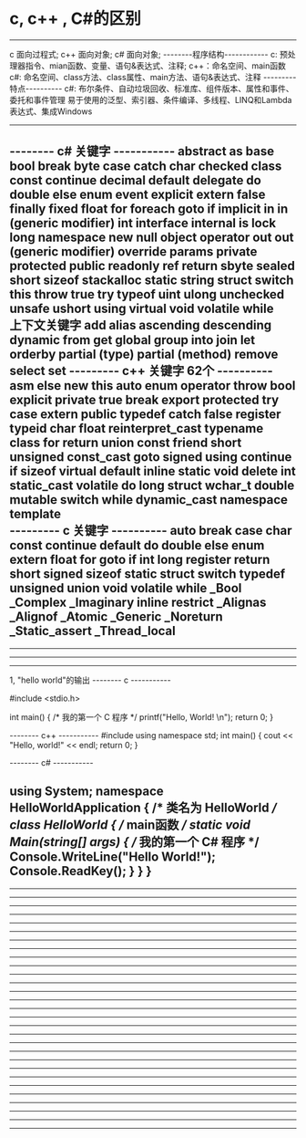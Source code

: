 # c, c++ , C#的区别
---------------------------
c 		面向过程式;
c++ 	面向对象;
c#		面向对象;
--------程序结构------------
c: 预处理器指令、mian函数、变量、语句&表达式、注释;
c++：命名空间、main函数
c#: 命名空间、class方法、class属性、main方法、语句&表达式、注释
---------特点----------
c#: 布尔条件、自动垃圾回收、标准库、组件版本、属性和事件、委托和事件管理
易于使用的泛型、索引器、条件编译、多线程、LINQ和Lambda表达式、集成Windows

-------------------
-------- c# 关键字 -----------
abstract	as	base	bool	break	byte	case
catch	char	checked	class	const	continue	decimal
default	delegate	do	double	else	enum	event
explicit	extern	false	finally	fixed	float	for
foreach	goto	if	implicit	in	in (generic
modifier)	int
interface	internal	is	lock	long	namespace	new
null	object	operator	out	out
(generic
modifier)	override	params
private	protected	public	readonly	ref	return	sbyte
sealed	short	sizeof	stackalloc	static	string	struct
switch	this	throw	true	try	typeof	uint
ulong	unchecked	unsafe	ushort	using	virtual	void
volatile	while					
上下文关键字
add	alias	ascending	descending	dynamic	from	get
global	group	into	join	let	orderby	partial
(type)
partial
(method)	remove	select	set
--------- c++ 关键字 62个 ----------
asm	else	new	this
auto	enum	operator	throw
bool	explicit	private	true
break	export	protected	try
case	extern	public	typedef
catch	false	register	typeid
char	float	reinterpret_cast	typename
class	for	return	union
const	friend	short	unsigned
const_cast	goto	signed	using
continue	if	sizeof	virtual
default	inline	static	void
delete	int	static_cast	volatile
do	long	struct	wchar_t
double	mutable	switch	while
dynamic_cast	namespace	template	 
--------- c 关键字 ----------
auto break case char const continue default do
double else enum extern float for goto if int
long register return short signed sizeof static
struct switch typedef unsigned union void volatile
while _Bool	_Complex	_Imaginary	inline	restrict
_Alignas	_Alignof	_Atomic	_Generic	_Noreturn
_Static_assert	_Thread_local
-------------------
-------------------
-------------------
-------------------
1, "hello world"的输出
-------- c -----------

#include <stdio.h>
 
int main()
{
    /* 我的第一个 C 程序 */
    printf("Hello, World! \n"); 
    return 0;
}

-------- c++ -----------
#include <iostream>
using namespace std;
int main()
{
    cout << "Hello, world!" << endl;
    return 0;
}

-------- c# -----------

using System;
namespace HelloWorldApplication
{
    /* 类名为 HelloWorld */
    class HelloWorld
    {
        /* main函数 */
        static void Main(string[] args)
        {
            /* 我的第一个 C# 程序 */
            Console.WriteLine("Hello World!");
            Console.ReadKey();
        }
    }
}
-------------------
-------------------
-------------------
-------------------
-------------------
-------------------
-------------------
-------------------
-------------------
-------------------
-------------------
-------------------
-------------------
-------------------
-------------------
-------------------
-------------------
-------------------
-------------------
-------------------
-------------------
-------------------
-------------------
-------------------
-------------------
-------------------
-------------------
-------------------
-------------------
-------------------
